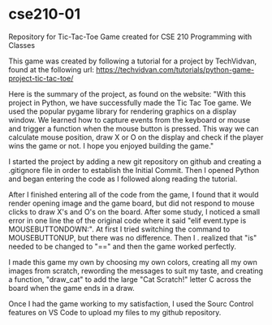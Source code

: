 # cse210-01
Repository for Tic-Tac-Toe Game created for CSE 210 Programming with Classes

This game was created by following a tutorial for a project by TechVidvan, found at the following url:
https://techvidvan.com/tutorials/python-game-project-tic-tac-toe/

Here is the summary of the project, as found on the website:
"With this project in Python, we have successfully made the Tic Tac Toe game. 
We used the popular pygame library for rendering graphics on a display window. 
We learned how to capture events from the keyboard or mouse and trigger a 
function when the mouse button is pressed. This way we can calculate mouse 
position, draw X or O on the display and check if the player wins the game or not. 
I hope you enjoyed building the game."

I started the project by adding a new git repository on github and creating a .gitignore
file in order to establish the Initial Commit. Then I opened Python and began
entering the code as I followed along reading the tutorial.

After I finished entering all of the code from the game, I found that it would render 
opening image and the game board, but did not respond to mouse clicks to 
draw X's and O's on the board. After some study, I noticed a small error in one line the
of the original code where it said "elif event.type is MOUSEBUTTONDOWN:". At first I tried
switching the command to MOUSEBUTTONUP, but there was no difference. Then I .
realized that "is" needed to be changed to "==" and then the game worked perfectly.

I made this game my own by choosing my own colors, creating all my own images from scratch,
rewording the messages to suit my taste, and creating a function, "draw_cat" to add the large 
"Cat Scratch!" letter C across the board when the game ends in a draw.

Once I had the game working to my satisfaction, I used the Sourc Control features on VS Code
to upload my files to my github repository. 
